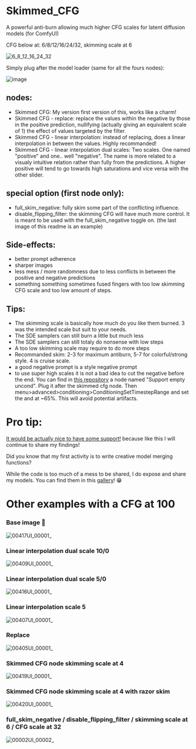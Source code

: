 

# Skimmed_CFG
A powerful anti-burn allowing much higher CFG scales for latent diffusion models (for ComfyUI)

CFG below at: 6/8/12/16/24/32, skimming scale at 6

![6_8_12_16_24_32](https://github.com/user-attachments/assets/6eb4beb6-0579-4f3e-a85e-e23b6472ebae)


Simply plug after the model loader (same for all the fours nodes):

![image](https://github.com/user-attachments/assets/b188947c-6226-42ff-b868-e6a44bbfe590)

## nodes: 
- Skimmed CFG: My version first version of this, works like a charm!
- Skimmed CFG - replace: replace the values within the negative by those in the positive prediction, nullifying (actually giving an equivalent scale of 1) the effect of values targeted by the filter.
- Skimmed CFG - linear interpolation: instead of replacing, does a linear interpolation in between the values. Highly recommanded!
- Skimmed CFG - linear interpolation dual scales: Two scales. One named "positive" and one.. well "negative". The name is more related to a visualy intuitive relation rather than fully from the predictions. A higher positive will tend to go towards high saturations and vice versa with the other slider.

## special option (first node only):
- full_skim_negative: fully skim some part of the conflicting influence.
- disable_flipping_filter: the skimming CFG will have much more control. It is meant to be used with the full_skim_negative toggle on. (the last image of this readme is an example)

## Side-effects:

- better prompt adherence
- sharper images
- less mess / more randomness due to less conflicts in between the positive and negative predictions
- something something sometimes fused fingers with too low skimming CFG scale and too low amount of steps.


## Tips:

- The skimming scale is basically how much do you like them burned. 3 was the intended scale but suit to your needs.
- The SDE samplers can still burn a little but much less
- The SDE samplers can still totaly do nonsense with low steps
- A too low skimming scale may require to do more steps
- Recommanded skim: 2-3 for maximum antiburn, 5-7 for colorful/strong style. 4 is cruise scale.
- a good negative prompt is a style negative prompt
- to use super high scales it is not a bad idea to cut the negative before the end. You can find in [this repository](https://github.com/Extraltodeus/pre_cfg_comfy_nodes_for_ComfyUI/tree/main) a node named "Support empty uncond". Plug it after the skimmed cfg node. Then menu>advanced>conditioning>ConditioningSetTimestepRange and set the and at ~65%. This will avoid potential artifacts.



# Pro tip:

[It would be actually nice to have some support!](https://www.patreon.com/extraltodeus) because like this I will continue to share my findings!

Did you know that my first activity is to write creative model merging functions?

While the code is too much of a mess to be shared, I do expose and share my models. You can find them in this [gallery](https://github.com/Extraltodeus/shared_models_galleries)! 😁



# Other examples with a CFG at 100

### Base image 🤭

![00417UI_00001_](https://github.com/user-attachments/assets/0b4a5ae2-4815-456f-a3ff-4280d311842b)

### Linear interpolation dual scale 10/0

![00409UI_00001_](https://github.com/user-attachments/assets/9bcf9121-4341-4948-94e7-2aebca50a4d3)

### Linear interpolation dual scale 5/0

![00416UI_00001_](https://github.com/user-attachments/assets/f51365fa-9553-43a1-a060-e2b545b1dc74)

### Linear interpolation scale 5

![00407UI_00001_](https://github.com/user-attachments/assets/ead094fd-a74c-4722-a393-63a9bf738b10)

### Replace

![00405UI_00001_](https://github.com/user-attachments/assets/8c14a7a7-6b04-4d4b-9264-4651b3134186)

### Skimmed CFG node skimming scale at 4

![00419UI_00001_](https://github.com/user-attachments/assets/0f84ce0a-5547-4594-aff4-9b67eeb3bdf2)

### Skimmed CFG node skimming scale at 4 with razor skim

![00420UI_00001_](https://github.com/user-attachments/assets/861b7c42-8f48-4123-904e-bd1ada973595)

### full_skim_negative / disable_flipping_filter / skimming scale at 6 / CFG scale at 32

![00002UI_00002_](https://github.com/user-attachments/assets/85f7ec8c-d7ed-4f7c-91ee-8e704ca9833a)

